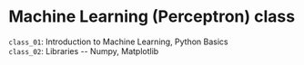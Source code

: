 # Machine Learning (Perceptron) class

`class_01`: Introduction to Machine Learning, Python Basics<br>
`class_02`: Libraries -- Numpy, Matplotlib<br>
